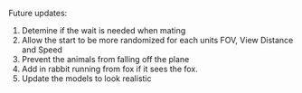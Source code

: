 Future updates:
1. Detemine if the wait is needed when mating
2. Allow the start to be more randomized for each units FOV, View Distance and Speed
3. Prevent the animals from falling off the plane
4. Add in rabbit running from fox if it sees the fox. 
6. Update the models to look realistic 
